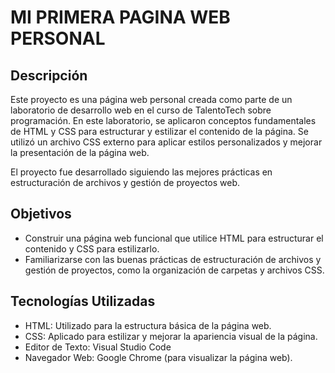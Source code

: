 # MI PRIMERA PAGINA WEB PERSONAL

## Descripción

Este proyecto es una página web personal creada como parte de un laboratorio de desarrollo web en el curso de TalentoTech sobre programación. En este laboratorio, se aplicaron conceptos fundamentales de HTML y CSS para estructurar y estilizar el contenido de la página. Se utilizó un archivo CSS externo para aplicar estilos personalizados y mejorar la presentación de la página web.

El proyecto fue desarrollado siguiendo las mejores prácticas en estructuración de archivos y gestión de proyectos web.

## Objetivos

- Construir una página web funcional que utilice HTML para estructurar el contenido y CSS para estilizarlo.
- Familiarizarse con las buenas prácticas de estructuración de archivos y gestión de proyectos, como la organización de carpetas y archivos CSS.

## Tecnologías Utilizadas

- HTML: Utilizado para la estructura básica de la página web.
- CSS: Aplicado para estilizar y mejorar la apariencia visual de la página.
- Editor de Texto: Visual Studio Code
- Navegador Web: Google Chrome  (para visualizar la página web).
